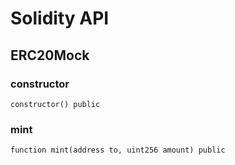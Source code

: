 # Solidity API

## ERC20Mock

### constructor

```solidity
constructor() public
```

### mint

```solidity
function mint(address to, uint256 amount) public
```

